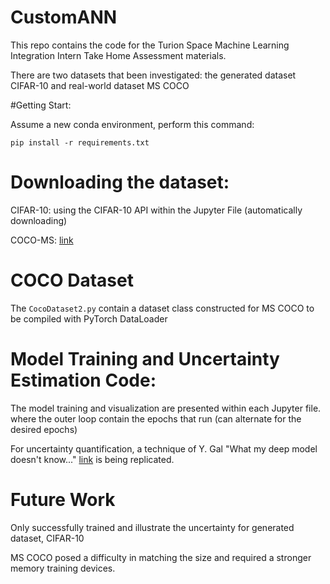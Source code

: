 # CustomANN

This repo contains the code for the Turion Space Machine Learning Integration Intern Take Home Assessment materials.

There are two datasets that been investigated: the generated dataset CIFAR-10 and real-world dataset MS COCO

#Getting Start:

Assume a new conda environment, perform this command:

`pip install -r requirements.txt`

# Downloading the dataset:

CIFAR-10: using the CIFAR-10 API within the Jupyter File (automatically downloading)

COCO-MS: [link](https://www.kaggle.com/datasets/awsaf49/coco-2017-dataset) 

# COCO Dataset

The `CocoDataset2.py` contain a dataset class constructed for MS COCO to be compiled with PyTorch DataLoader

# Model Training and Uncertainty Estimation Code:

The model training and visualization are presented within each Jupyter file. where the outer loop contain the epochs that run (can alternate for the desired epochs)

For uncertainty quantification, a technique of Y. Gal "What my deep model doesn't know..." [link](https://www.cs.ox.ac.uk/people/yarin.gal/website/blog_3d801aa532c1ce.html) is being replicated.

# Future Work 

Only successfully trained and illustrate the uncertainty for generated dataset, CIFAR-10

MS COCO posed a difficulty in matching the size and required a stronger memory training devices.

